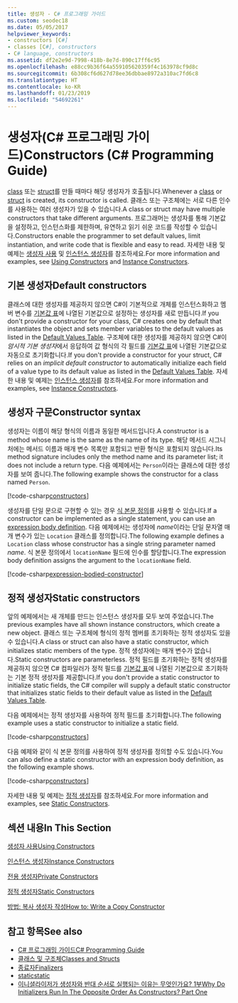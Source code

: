 ```yaml
---
title: 생성자 - C# 프로그래밍 가이드
ms.custom: seodec18
ms.date: 05/05/2017
helpviewer_keywords:
- constructors [C#]
- classes [C#], constructors
- C# language, constructors
ms.assetid: df2e2e9d-7998-418b-8e7d-890c17ff6c95
ms.openlocfilehash: e88cc9b36f64a559105620359f4c163978cf9d8c
ms.sourcegitcommit: 6b308cf6d627d78ee36dbbae8972a310ac7fd6c8
ms.translationtype: HT
ms.contentlocale: ko-KR
ms.lasthandoff: 01/23/2019
ms.locfileid: "54692261"
---
```

# <a name="constructors-c-programming-guide"></a><span data-ttu-id="dd023-102">생성자(C# 프로그래밍 가이드)</span><span class="sxs-lookup"><span data-stu-id="dd023-102">Constructors (C# Programming Guide)</span></span>
<span data-ttu-id="dd023-103">[class](../../../csharp/language-reference/keywords/class.md) 또는 [struct](../../../csharp/language-reference/keywords/struct.md)를 만들 때마다 해당 생성자가 호출됩니다.</span><span class="sxs-lookup"><span data-stu-id="dd023-103">Whenever a [class](../../../csharp/language-reference/keywords/class.md) or [struct](../../../csharp/language-reference/keywords/struct.md) is created, its constructor is called.</span></span> <span data-ttu-id="dd023-104">클래스 또는 구조체에는 서로 다른 인수를 사용하는 여러 생성자가 있을 수 있습니다.</span><span class="sxs-lookup"><span data-stu-id="dd023-104">A class or struct may have multiple constructors that take different arguments.</span></span> <span data-ttu-id="dd023-105">프로그래머는 생성자를 통해 기본값을 설정하고, 인스턴스화를 제한하며, 유연하고 읽기 쉬운 코드를 작성할 수 있습니다.</span><span class="sxs-lookup"><span data-stu-id="dd023-105">Constructors enable the programmer to set default values, limit instantiation, and write code that is flexible and easy to read.</span></span> <span data-ttu-id="dd023-106">자세한 내용 및 예제는 [생성자 사용](../../../csharp/programming-guide/classes-and-structs/using-constructors.md) 및 [인스턴스 생성자](../../../csharp/programming-guide/classes-and-structs/instance-constructors.md)를 참조하세요.</span><span class="sxs-lookup"><span data-stu-id="dd023-106">For more information and examples, see [Using Constructors](../../../csharp/programming-guide/classes-and-structs/using-constructors.md) and [Instance Constructors](../../../csharp/programming-guide/classes-and-structs/instance-constructors.md).</span></span>  

## <a name="default-constructors"></a><span data-ttu-id="dd023-107">기본 생성자</span><span class="sxs-lookup"><span data-stu-id="dd023-107">Default constructors</span></span>
  
<span data-ttu-id="dd023-108">클래스에 대한 생성자를 제공하지 않으면 C#이 기본적으로 개체를 인스턴스화하고 멤버 변수를 [기본값 표](../../../csharp/language-reference/keywords/default-values-table.md)에 나열된 기본값으로 설정하는 생성자를 새로 만듭니다.</span><span class="sxs-lookup"><span data-stu-id="dd023-108">If you don't provide a constructor for your class, C# creates one by default that instantiates the object and sets member variables to the default values as listed in the [Default Values Table](../../../csharp/language-reference/keywords/default-values-table.md).</span></span> <span data-ttu-id="dd023-109">구조체에 대한 생성자를 제공하지 않으면 C#이 *암시적 기본 생성자*에서 응답하여 값 형식의 각 필드를 [기본값 표](../../../csharp/language-reference/keywords/default-values-table.md)에 나열된 기본값으로 자동으로 초기화합니다.</span><span class="sxs-lookup"><span data-stu-id="dd023-109">If you don't provide a constructor for your struct, C# relies on an *implicit default constructor* to automatically initialize each field of a value type to its default value as listed in the [Default Values Table](../../../csharp/language-reference/keywords/default-values-table.md).</span></span> <span data-ttu-id="dd023-110">자세한 내용 및 예제는 [인스턴스 생성자](../../../csharp/programming-guide/classes-and-structs/instance-constructors.md)를 참조하세요.</span><span class="sxs-lookup"><span data-stu-id="dd023-110">For more information and examples, see [Instance Constructors](../../../csharp/programming-guide/classes-and-structs/instance-constructors.md).</span></span>  

## <a name="constructor-syntax"></a><span data-ttu-id="dd023-111">생성자 구문</span><span class="sxs-lookup"><span data-stu-id="dd023-111">Constructor syntax</span></span>

<span data-ttu-id="dd023-112">생성자는 이름이 해당 형식의 이름과 동일한 메서드입니다.</span><span class="sxs-lookup"><span data-stu-id="dd023-112">A constructor is a method whose name is the same as the name of its type.</span></span> <span data-ttu-id="dd023-113">해당 메서드 시그니처에는 메서드 이름과 매개 변수 목록만 포함되고 반환 형식은 포함되지 않습니다.</span><span class="sxs-lookup"><span data-stu-id="dd023-113">Its method signature includes only the method name and its parameter list; it does not include a return type.</span></span> <span data-ttu-id="dd023-114">다음 예제에서는 `Person`이라는 클래스에 대한 생성자를 보여 줍니다.</span><span class="sxs-lookup"><span data-stu-id="dd023-114">The following example shows the constructor for a class named `Person`.</span></span>

[!code-csharp[constructors](../../../../samples/snippets/csharp/programming-guide/classes-and-structs/constructors1.cs#1)]  

<span data-ttu-id="dd023-115">생성자를 단일 문으로 구현할 수 있는 경우 [식 본문 정의](../statements-expressions-operators/expression-bodied-members.md)를 사용할 수 있습니다.</span><span class="sxs-lookup"><span data-stu-id="dd023-115">If a constructor can be implemented as a single statement, you can use an [expression body definition](../statements-expressions-operators/expression-bodied-members.md).</span></span> <span data-ttu-id="dd023-116">다음 예제에서는 생성자에 *name*이라는 단일 문자열 매개 변수가 있는 `Location` 클래스를 정의합니다.</span><span class="sxs-lookup"><span data-stu-id="dd023-116">The following example defines a `Location` class whose constructor has a single string parameter named *name*.</span></span> <span data-ttu-id="dd023-117">식 본문 정의에서 `locationName` 필드에 인수를 할당합니다.</span><span class="sxs-lookup"><span data-stu-id="dd023-117">The expression body definition assigns the argument to the `locationName` field.</span></span>

[!code-csharp[expression-bodied-constructor](../../../../samples/snippets/csharp/programming-guide/classes-and-structs/expr-bodied-ctor.cs#1)]  

## <a name="static-constructors"></a><span data-ttu-id="dd023-118">정적 생성자</span><span class="sxs-lookup"><span data-stu-id="dd023-118">Static constructors</span></span>

<span data-ttu-id="dd023-119">앞의 예제에서는 새 개체를 만드는 인스턴스 생성자를 모두 보여 주었습니다.</span><span class="sxs-lookup"><span data-stu-id="dd023-119">The previous examples have all shown instance constructors, which create a new object.</span></span> <span data-ttu-id="dd023-120">클래스 또는 구조체에 형식의 정적 멤버를 초기화하는 정적 생성자도 있을 수 있습니다.</span><span class="sxs-lookup"><span data-stu-id="dd023-120">A class or struct can also have a static constructor, which initializes static members of the type.</span></span>  <span data-ttu-id="dd023-121">정적 생성자에는 매개 변수가 없습니다.</span><span class="sxs-lookup"><span data-stu-id="dd023-121">Static constructors are parameterless.</span></span> <span data-ttu-id="dd023-122">정적 필드를 초기화하는 정적 생성자를 제공하지 않으면 C# 컴파일러가 정적 필드를 [기본값 표](../../../csharp/language-reference/keywords/default-values-table.md)에 나열된 기본값으로 초기화하는 기본 정적 생성자를 제공합니다.</span><span class="sxs-lookup"><span data-stu-id="dd023-122">If you don't provide a static constructor to initialize static fields, the C# compiler will supply a default static constructor that initializes static fields to their default value as listed in the [Default Values Table](../../../csharp/language-reference/keywords/default-values-table.md).</span></span> 

<span data-ttu-id="dd023-123">다음 예제에서는 정적 생성자를 사용하여 정적 필드를 초기화합니다.</span><span class="sxs-lookup"><span data-stu-id="dd023-123">The following example uses a static constructor to initialize a static field.</span></span>

[!code-csharp[constructors](../../../../samples/snippets/csharp/programming-guide/classes-and-structs/constructors1.cs#2)]  

<span data-ttu-id="dd023-124">다음 예제와 같이 식 본문 정의를 사용하여 정적 생성자를 정의할 수도 있습니다.</span><span class="sxs-lookup"><span data-stu-id="dd023-124">You can also define a static constructor with an expression body definition, as the following example shows.</span></span> 

[!code-csharp[constructors](../../../../samples/snippets/csharp/programming-guide/classes-and-structs/constructors1.cs#3)]  

<span data-ttu-id="dd023-125">자세한 내용 및 예제는 [정적 생성자](../../../csharp/programming-guide/classes-and-structs/static-constructors.md)를 참조하세요.</span><span class="sxs-lookup"><span data-stu-id="dd023-125">For more information and examples, see [Static Constructors](../../../csharp/programming-guide/classes-and-structs/static-constructors.md).</span></span>  
  
## <a name="in-this-section"></a><span data-ttu-id="dd023-126">섹션 내용</span><span class="sxs-lookup"><span data-stu-id="dd023-126">In This Section</span></span>  
 [<span data-ttu-id="dd023-127">생성자 사용</span><span class="sxs-lookup"><span data-stu-id="dd023-127">Using Constructors</span></span>](../../../csharp/programming-guide/classes-and-structs/using-constructors.md)  
  
 [<span data-ttu-id="dd023-128">인스턴스 생성자</span><span class="sxs-lookup"><span data-stu-id="dd023-128">Instance Constructors</span></span>](../../../csharp/programming-guide/classes-and-structs/instance-constructors.md)  
  
 [<span data-ttu-id="dd023-129">전용 생성자</span><span class="sxs-lookup"><span data-stu-id="dd023-129">Private Constructors</span></span>](../../../csharp/programming-guide/classes-and-structs/private-constructors.md)  
  
 [<span data-ttu-id="dd023-130">정적 생성자</span><span class="sxs-lookup"><span data-stu-id="dd023-130">Static Constructors</span></span>](../../../csharp/programming-guide/classes-and-structs/static-constructors.md)  
  
 [<span data-ttu-id="dd023-131">방법: 복사 생성자 작성</span><span class="sxs-lookup"><span data-stu-id="dd023-131">How to: Write a Copy Constructor</span></span>](../../../csharp/programming-guide/classes-and-structs/how-to-write-a-copy-constructor.md)  
  
## <a name="see-also"></a><span data-ttu-id="dd023-132">참고 항목</span><span class="sxs-lookup"><span data-stu-id="dd023-132">See also</span></span>

- [<span data-ttu-id="dd023-133">C# 프로그래밍 가이드</span><span class="sxs-lookup"><span data-stu-id="dd023-133">C# Programming Guide</span></span>](../../../csharp/programming-guide/index.md)
- [<span data-ttu-id="dd023-134">클래스 및 구조체</span><span class="sxs-lookup"><span data-stu-id="dd023-134">Classes and Structs</span></span>](../../../csharp/programming-guide/classes-and-structs/index.md)
- [<span data-ttu-id="dd023-135">종료자</span><span class="sxs-lookup"><span data-stu-id="dd023-135">Finalizers</span></span>](../../../csharp/programming-guide/classes-and-structs/destructors.md)
- [<span data-ttu-id="dd023-136">static</span><span class="sxs-lookup"><span data-stu-id="dd023-136">static</span></span>](../../../csharp/language-reference/keywords/static.md)
- [<span data-ttu-id="dd023-137">이니셜라이저가 생성자와 반대 순서로 실행되는 이유는 무엇인가요? 1부</span><span class="sxs-lookup"><span data-stu-id="dd023-137">Why Do Initializers Run In The Opposite Order As Constructors? Part One</span></span>](https://blogs.msdn.microsoft.com/ericlippert/2008/02/15/why-do-initializers-run-in-the-opposite-order-as-constructors-part-one)
